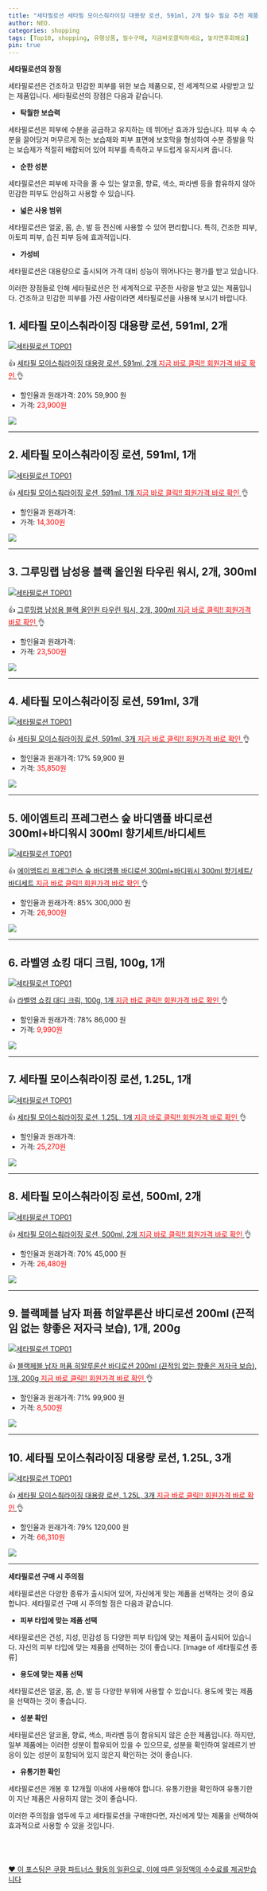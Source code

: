```yaml
---
title: "세타필로션 세타필 모이스춰라이징 대용량 로션, 591ml, 2개 필수 필요 추천 제품 비교 최저 가격 비교 장점 구매 후기 구매평"
author: NEO.
categories: shopping
tags: [Top10, shopping, 유행상품, 필수구매, 지금바로클릭하세요, 놓치면후회해요]
pin: true
---
```

**세타필로션의 장점**

세타필로션은 건조하고 민감한 피부를 위한 보습 제품으로, 전 세계적으로 사랑받고 있는 제품입니다. 세타필로션의 장점은 다음과 같습니다.

* **탁월한 보습력**

세타필로션은 피부에 수분을 공급하고 유지하는 데 뛰어난 효과가 있습니다. 피부 속 수분을 끌어당겨 머무르게 하는 보습제와 피부 표면에 보호막을 형성하여 수분 증발을 막는 보습제가 적절히 배합되어 있어 피부를 촉촉하고 부드럽게 유지시켜 줍니다.

* **순한 성분**

세타필로션은 피부에 자극을 줄 수 있는 알코올, 향료, 색소, 파라벤 등을 함유하지 않아 민감한 피부도 안심하고 사용할 수 있습니다.

* **넓은 사용 범위**

세타필로션은 얼굴, 몸, 손, 발 등 전신에 사용할 수 있어 편리합니다. 특히, 건조한 피부, 아토피 피부, 습진 피부 등에 효과적입니다.

* **가성비**

세타필로션은 대용량으로 출시되어 가격 대비 성능이 뛰어나다는 평가를 받고 있습니다.

이러한 장점들로 인해 세타필로션은 전 세계적으로 꾸준한 사랑을 받고 있는 제품입니다. 건조하고 민감한 피부를 가진 사람이라면 세타필로션을 사용해 보시기 바랍니다.

   

## 1. 세타필 모이스춰라이징 대용량 로션, 591ml, 2개

[![세타필로션 TOP01](https://thumbnail6.coupangcdn.com/thumbnails/remote/490x490ex/image/retail/images/711593805388429-8681b9cc-5d10-40db-99d4-f490d8eca8b5.jpg)](https://link.coupang.com/re/AFFSDP?lptag=AF3617701&subid=GithubCoopas&pageKey=7164345502&traceid=V0-153&itemId=15015111767&vendorItemId=85072877349)


👍 [세타필 모이스춰라이징 대용량 로션, 591ml, 2개 <font color=red> 지금 바로 클릭!! 회원가격 바로 확인 </font> ](https://link.coupang.com/re/AFFSDP?lptag=AF3617701&subid=GithubCoopas&pageKey=7164345502&traceid=V0-153&itemId=15015111767&vendorItemId=85072877349) 👌 


- 할인율과 원래가격: 20%  59,900   원
- 가격: <span style='color:red'>23,900원</span>

[![](/discount_price.png)](https://link.coupang.com/re/AFFSDP?lptag=AF3617701&subid=GithubCoopas&pageKey=7164345502&traceid=V0-153&itemId=15015111767&vendorItemId=85072877349)

---


   

## 2. 세타필 모이스춰라이징 로션, 591ml, 1개

[![세타필로션 TOP01](https://thumbnail6.coupangcdn.com/thumbnails/remote/490x490ex/image/retail/images/1322644922592436-233ae835-1c61-4ace-bc8d-8950cb6c315f.jpg)](https://link.coupang.com/re/AFFSDP?lptag=AF3617701&subid=GithubCoopas&pageKey=7164345502&traceid=V0-153&itemId=14999324866&vendorItemId=80519514876)


👍 [세타필 모이스춰라이징 로션, 591ml, 1개 <font color=red> 지금 바로 클릭!! 회원가격 바로 확인 </font> ](https://link.coupang.com/re/AFFSDP?lptag=AF3617701&subid=GithubCoopas&pageKey=7164345502&traceid=V0-153&itemId=14999324866&vendorItemId=80519514876) 👌 


- 할인율과 원래가격: 
- 가격: <span style='color:red'>14,300원</span>

[![](/discount_price.png)](https://link.coupang.com/re/AFFSDP?lptag=AF3617701&subid=GithubCoopas&pageKey=7164345502&traceid=V0-153&itemId=14999324866&vendorItemId=80519514876)

---


   

## 3. 그루밍랩 남성용 블랙 올인원 타우린 워시, 2개, 300ml

[![세타필로션 TOP01](https://thumbnail10.coupangcdn.com/thumbnails/remote/490x490ex/image/vendor_inventory/98b8/d0d90a0a6385fc88b4f5b00e4cf066e4a7b0254d6b62ecd1edcb460245e3.jpg)](https://link.coupang.com/re/AFFSDP?lptag=AF3617701&subid=GithubCoopas&pageKey=4554871182&traceid=V0-153&itemId=5535357900&vendorItemId=84300778343)


👍 [그루밍랩 남성용 블랙 올인원 타우린 워시, 2개, 300ml <font color=red> 지금 바로 클릭!! 회원가격 바로 확인 </font> ](https://link.coupang.com/re/AFFSDP?lptag=AF3617701&subid=GithubCoopas&pageKey=4554871182&traceid=V0-153&itemId=5535357900&vendorItemId=84300778343) 👌 


- 할인율과 원래가격: 
- 가격: <span style='color:red'>23,500원</span>

[![](/discount_price.png)](https://link.coupang.com/re/AFFSDP?lptag=AF3617701&subid=GithubCoopas&pageKey=4554871182&traceid=V0-153&itemId=5535357900&vendorItemId=84300778343)

---


   

## 4. 세타필 모이스춰라이징 로션, 591ml, 3개

[![세타필로션 TOP01](https://thumbnail10.coupangcdn.com/thumbnails/remote/490x490ex/image/retail/images/711216595735036-8139ff0f-4120-43d8-a05f-820fa0f83a1d.jpg)](https://link.coupang.com/re/AFFSDP?lptag=AF3617701&subid=GithubCoopas&pageKey=7164345502&traceid=V0-153&itemId=17910186641&vendorItemId=85072873775)


👍 [세타필 모이스춰라이징 로션, 591ml, 3개 <font color=red> 지금 바로 클릭!! 회원가격 바로 확인 </font> ](https://link.coupang.com/re/AFFSDP?lptag=AF3617701&subid=GithubCoopas&pageKey=7164345502&traceid=V0-153&itemId=17910186641&vendorItemId=85072873775) 👌 


- 할인율과 원래가격: 17%  59,900   원
- 가격: <span style='color:red'>35,850원</span>

[![](/discount_price.png)](https://link.coupang.com/re/AFFSDP?lptag=AF3617701&subid=GithubCoopas&pageKey=7164345502&traceid=V0-153&itemId=17910186641&vendorItemId=85072873775)

---


   

## 5. 에이엠트리 프레그런스 숲 바디앰플 바디로션 300ml+바디워시 300ml 향기세트/바디세트

[![세타필로션 TOP01](https://thumbnail9.coupangcdn.com/thumbnails/remote/490x490ex/image/vendor_inventory/3dfb/2a1adc0bed6ae91ca2c9e6c1b39268c72801ae83f67619b9119276bfe232.jpg)](https://link.coupang.com/re/AFFSDP?lptag=AF3617701&subid=GithubCoopas&pageKey=7232292050&traceid=V0-153&itemId=18354942956&vendorItemId=85498821010)


👍 [에이엠트리 프레그런스 숲 바디앰플 바디로션 300ml+바디워시 300ml 향기세트/바디세트 <font color=red> 지금 바로 클릭!! 회원가격 바로 확인 </font> ](https://link.coupang.com/re/AFFSDP?lptag=AF3617701&subid=GithubCoopas&pageKey=7232292050&traceid=V0-153&itemId=18354942956&vendorItemId=85498821010) 👌 


- 할인율과 원래가격: 85%  300,000   원
- 가격: <span style='color:red'>26,900원</span>

[![](/discount_price.png)](https://link.coupang.com/re/AFFSDP?lptag=AF3617701&subid=GithubCoopas&pageKey=7232292050&traceid=V0-153&itemId=18354942956&vendorItemId=85498821010)

---


   

## 6. 라벨영 쇼킹 대디 크림, 100g, 1개

[![세타필로션 TOP01](https://thumbnail7.coupangcdn.com/thumbnails/remote/490x490ex/image/vendor_inventory/11ad/19f61f4d093f32976999e4ff2d10958ce4f999357f389f3f4c739f197e6a.jpg)](https://link.coupang.com/re/AFFSDP?lptag=AF3617701&subid=GithubCoopas&pageKey=5647427669&traceid=V0-153&itemId=9231658621&vendorItemId=71162465364)


👍 [라벨영 쇼킹 대디 크림, 100g, 1개 <font color=red> 지금 바로 클릭!! 회원가격 바로 확인 </font> ](https://link.coupang.com/re/AFFSDP?lptag=AF3617701&subid=GithubCoopas&pageKey=5647427669&traceid=V0-153&itemId=9231658621&vendorItemId=71162465364) 👌 


- 할인율과 원래가격: 78%  86,000   원
- 가격: <span style='color:red'>9,990원</span>

[![](/discount_price.png)](https://link.coupang.com/re/AFFSDP?lptag=AF3617701&subid=GithubCoopas&pageKey=5647427669&traceid=V0-153&itemId=9231658621&vendorItemId=71162465364)

---


   

## 7. 세타필 모이스춰라이징 로션, 1.25L, 1개

[![세타필로션 TOP01](https://thumbnail9.coupangcdn.com/thumbnails/remote/490x490ex/image/retail/images/2022/12/20/10/0/196f8a76-789e-4c72-869e-db746d34bfee.png)](https://link.coupang.com/re/AFFSDP?lptag=AF3617701&subid=GithubCoopas&pageKey=7164345502&traceid=V0-153&itemId=17215242941&vendorItemId=84387112171)


👍 [세타필 모이스춰라이징 로션, 1.25L, 1개 <font color=red> 지금 바로 클릭!! 회원가격 바로 확인 </font> ](https://link.coupang.com/re/AFFSDP?lptag=AF3617701&subid=GithubCoopas&pageKey=7164345502&traceid=V0-153&itemId=17215242941&vendorItemId=84387112171) 👌 


- 할인율과 원래가격: 
- 가격: <span style='color:red'>25,270원</span>

[![](/discount_price.png)](https://link.coupang.com/re/AFFSDP?lptag=AF3617701&subid=GithubCoopas&pageKey=7164345502&traceid=V0-153&itemId=17215242941&vendorItemId=84387112171)

---


   

## 8. 세타필 모이스춰라이징 로션, 500ml, 2개

[![세타필로션 TOP01](https://thumbnail6.coupangcdn.com/thumbnails/remote/490x490ex/image/retail/images/8bf8a482-84f5-46dd-a5a6-13639d3cff238765135340582614563.png)](https://link.coupang.com/re/AFFSDP?lptag=AF3617701&subid=GithubCoopas&pageKey=7164345502&traceid=V0-153&itemId=15362153822&vendorItemId=85296881728)


👍 [세타필 모이스춰라이징 로션, 500ml, 2개 <font color=red> 지금 바로 클릭!! 회원가격 바로 확인 </font> ](https://link.coupang.com/re/AFFSDP?lptag=AF3617701&subid=GithubCoopas&pageKey=7164345502&traceid=V0-153&itemId=15362153822&vendorItemId=85296881728) 👌 


- 할인율과 원래가격: 70%  45,000   원
- 가격: <span style='color:red'>26,480원</span>

[![](/discount_price.png)](https://link.coupang.com/re/AFFSDP?lptag=AF3617701&subid=GithubCoopas&pageKey=7164345502&traceid=V0-153&itemId=15362153822&vendorItemId=85296881728)

---


   

## 9. 블랙페블 남자 퍼퓸 히알루론산 바디로션 200ml (끈적임 없는 향좋은 저자극 보습), 1개, 200g

[![세타필로션 TOP01](https://thumbnail7.coupangcdn.com/thumbnails/remote/490x490ex/image/vendor_inventory/1a01/524c2e458f898a75e37ef296d87f42141e3de7fca5a74f2670d4cb42689a.jpg)](https://link.coupang.com/re/AFFSDP?lptag=AF3617701&subid=GithubCoopas&pageKey=7543841316&traceid=V0-153&itemId=19837689823&vendorItemId=86939294731)


👍 [블랙페블 남자 퍼퓸 히알루론산 바디로션 200ml (끈적임 없는 향좋은 저자극 보습), 1개, 200g <font color=red> 지금 바로 클릭!! 회원가격 바로 확인 </font> ](https://link.coupang.com/re/AFFSDP?lptag=AF3617701&subid=GithubCoopas&pageKey=7543841316&traceid=V0-153&itemId=19837689823&vendorItemId=86939294731) 👌 


- 할인율과 원래가격: 71%  99,900   원
- 가격: <span style='color:red'>8,500원</span>

[![](/discount_price.png)](https://link.coupang.com/re/AFFSDP?lptag=AF3617701&subid=GithubCoopas&pageKey=7543841316&traceid=V0-153&itemId=19837689823&vendorItemId=86939294731)

---


   

## 10. 세타필 모이스춰라이징 대용량 로션, 1.25L, 3개

[![세타필로션 TOP01](https://thumbnail6.coupangcdn.com/thumbnails/remote/490x490ex/image/retail/images/f0c85fb1-d55e-415c-bf50-c2d226940ba44032800227707774491.png)](https://link.coupang.com/re/AFFSDP?lptag=AF3617701&subid=GithubCoopas&pageKey=7164345502&traceid=V0-153&itemId=18038238794&vendorItemId=85192615908)


👍 [세타필 모이스춰라이징 대용량 로션, 1.25L, 3개 <font color=red> 지금 바로 클릭!! 회원가격 바로 확인 </font> ](https://link.coupang.com/re/AFFSDP?lptag=AF3617701&subid=GithubCoopas&pageKey=7164345502&traceid=V0-153&itemId=18038238794&vendorItemId=85192615908) 👌 


- 할인율과 원래가격: 79%  120,000   원
- 가격: <span style='color:red'>66,310원</span>

[![](/discount_price.png)](https://link.coupang.com/re/AFFSDP?lptag=AF3617701&subid=GithubCoopas&pageKey=7164345502&traceid=V0-153&itemId=18038238794&vendorItemId=85192615908)

---
**세타필로션 구매 시 주의점**

세타필로션은 다양한 종류가 출시되어 있어, 자신에게 맞는 제품을 선택하는 것이 중요합니다. 세타필로션 구매 시 주의할 점은 다음과 같습니다.

* **피부 타입에 맞는 제품 선택**

세타필로션은 건성, 지성, 민감성 등 다양한 피부 타입에 맞는 제품이 출시되어 있습니다. 자신의 피부 타입에 맞는 제품을 선택하는 것이 좋습니다.
[Image of 세타필로션 종류]

* **용도에 맞는 제품 선택**

세타필로션은 얼굴, 몸, 손, 발 등 다양한 부위에 사용할 수 있습니다. 용도에 맞는 제품을 선택하는 것이 좋습니다.

* **성분 확인**

세타필로션은 알코올, 향료, 색소, 파라벤 등이 함유되지 않은 순한 제품입니다. 하지만, 일부 제품에는 이러한 성분이 함유되어 있을 수 있으므로, 성분을 확인하여 알레르기 반응이 있는 성분이 포함되어 있지 않은지 확인하는 것이 좋습니다.

* **유통기한 확인**

세타필로션은 개봉 후 12개월 이내에 사용해야 합니다. 유통기한을 확인하여 유통기한이 지난 제품은 사용하지 않는 것이 좋습니다.

이러한 주의점을 염두에 두고 세타필로션을 구매한다면, 자신에게 맞는 제품을 선택하여 효과적으로 사용할 수 있을 것입니다.<br><br><br><br><br> [ ❤  이 포스팅은 쿠팡 파트너스 활동의 일환으로, 이에 따른 일정액의 수수료를 제공받습니다](https://link.coupang.com/a/bcEFyh)